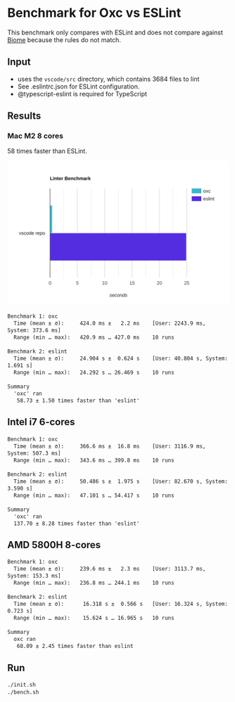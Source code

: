 # Benchmark for Oxc vs ESLint

This benchmark only compares with ESLint and does not compare against [Biome](https://biomejs.dev) because the rules do not match.

## Input

* uses the `vscode/src` directory, which contains 3684 files to lint
* See .eslintrc.json for ESLint configuration.
* @typescript-eslint is required for TypeScript

## Results

### Mac M2 8 cores

58 times faster than ESLint.

<img src="./bar-graph.svg">

```
Benchmark 1: oxc
  Time (mean ± σ):     424.0 ms ±   2.2 ms    [User: 2243.9 ms, System: 373.6 ms]
  Range (min … max):   420.9 ms … 427.0 ms    10 runs

Benchmark 2: eslint
  Time (mean ± σ):     24.904 s ±  0.624 s    [User: 40.804 s, System: 1.691 s]
  Range (min … max):   24.292 s … 26.469 s    10 runs

Summary
  'oxc' ran
   58.73 ± 1.50 times faster than 'eslint'
```

## Intel i7 6-cores

```
Benchmark 1: oxc
  Time (mean ± σ):     366.6 ms ±  16.8 ms    [User: 3116.9 ms, System: 507.3 ms]
  Range (min … max):   343.6 ms … 399.8 ms    10 runs

Benchmark 2: eslint
  Time (mean ± σ):     50.486 s ±  1.975 s    [User: 82.670 s, System: 3.590 s]
  Range (min … max):   47.101 s … 54.417 s    10 runs

Summary
  'oxc' ran
  137.70 ± 8.28 times faster than 'eslint'
```

## AMD 5800H 8-cores

```
Benchmark 1: oxc
  Time (mean ± σ):     239.6 ms ±   2.3 ms    [User: 3113.7 ms, System: 153.3 ms]
  Range (min … max):   236.8 ms … 244.1 ms    10 runs

Benchmark 2: eslint
  Time (mean ± σ):      16.318 s ±  0.566 s   [User: 16.324 s, System: 0.723 s]
  Range (min … max):    15.624 s … 16.965 s   10 runs

Summary
  oxc ran
   68.09 ± 2.45 times faster than eslint
```

## Run

```bash
./init.sh
./bench.sh
```

